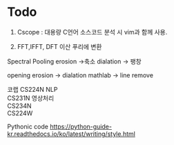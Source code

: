 # Todo

1. Cscope : 대용량 C언어 소스코드 분석 시 vim과 함께 사용.

2. FFT,IFFT, DFT 이산 푸리에 변환

Spectral Pooling 
erosion
->축소
dialation 
-> 팽창

opening
erosion -> dialation
mathlab
-> line remove

코랩
CS224N NLP </br>
CS231N 영상처리 </br>
CS234N </br>
CS224W  </br>

Pythonic code
https://python-guide-kr.readthedocs.io/ko/latest/writing/style.html
